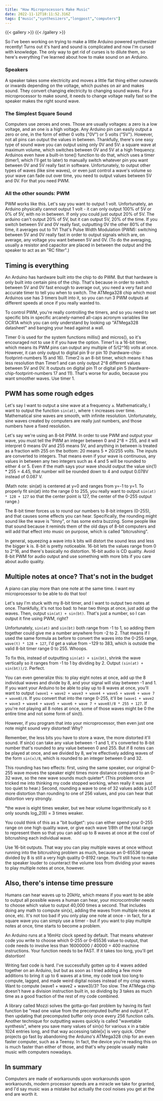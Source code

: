 ```yaml
---
title: "How Microprocessors Make Music"
date: 2022-11-12T18:11:52.316Z
tags: ["music","synthesizers","longpost","computers"]
---
```

{{< gallery >}}
{{< /gallery >}}

So I've been working on trying to make a little Arduino powered synthesizer recently! Turns out it's hard and sound is complicated and now I'm cursed with knowledge. The only way to get rid of curses is to dilute them, so here's everything I've learned about how to make sound on an Arduino.

### Speakers

A speaker takes some electricity and moves a little flat thing either outwards or inwards depending on the voltage, which pushes on air and makes sound. They convert changing electricity to changing sound waves. For a microprocessor to make sound, it needs to change voltage really fast so the speaker makes the right sound wave.

### The Simplest Square Sound

Computers use zeroes and ones. Those are usually voltages: a zero is a low voltage, and an one is a high voltage. Any Arduino pin can easily output a zero or one, in the form of either 0 volts ("0V") or 5 volts ("5V"). However, not all pins can output the values in between. Thankfully, there's one easy type of sound wave you can output using only 0V and 5V: a square wave at maximum volume, which switches between 0V and 5V at a high frequency. Arduinos even have a built-in tone() function to do that, which uses a timer (timer1, which I'll get to later) to manually switch whatever pin you want between 0V and 5V really fast in software. Unfortunately, to output other types of waves (like sine waves), or even just control a wave's volume so your wave can fade out over time, you need to output values between 5V and 0V. For that you need PWM.

### All the other sounds: PWM

PWM works like this. Let's say you want to output 1 volt. Unfortunately, an Arduino physically cannot output 1 volt - it can only output 100% of 5V or 0% of 5V, with no in between. If only you could just output 20% of 5V. The arduino can't output 20% of 5V, but it can output 5V, 20% of the time. If you switch between 5V and 0V really fast, outputting 0V the other 80% of the time, it averages out to 1V! That's Pulse Width Modulation (PWM): switching between 5V and 0V really fast in order to output signals which are, on average, any voltage you want between 5V and 0V. (To do the averaging, usually a resistor and capacitor are placed in between the output and the speaker to act as an "RC filter".)

## Timing is everything

An Arduino has hardware built into the chip to do PWM. But that hardware is only built into certain pins of the chip. That's because in order to switch between 5V and 0V fast enough to average out, you need a very fast and accurate timer to tell you when to switch. The ATMega328 chip which most Arduinos use has 3 timers built into it, so you can run 3 PWM outputs at different speeds at once if you really wanted to.

To control PWM, you're really controlling the timers, and so you need to set specific bits in specific arcanely-named all-caps acronym variables like OCR1A which you can only understand by looking up "ATMega328 datasheet" and banging your head against a wall.

Timer 0 is used for the system functions millis() and micros(), so it's encouraged not to use it if you have the option. Timer1 is a 16-bit timer, which means its PWM pins can output any multiple of 5/(2^16) volts at once. However, it can only output to digital pin 9 or pin 10 (hardware-chip-footprint-numbers 15 and 16). Timer2 is an 8-bit timer, which means it has less resolution than Timer1 and can only output 2^8 different values between 5V and 0V. It outputs on digital pin 11 or digital pin 5 (hardware-chip-footprint-numbers 17 and 11). That's worse for audio, because you want smoother waves. Use timer 1.

## PWM has some rough edges

Let's say I want to output a sine wave at a frequency `a`. Mathematically, I want to output the function `sin(at)`, where `t` increases over time. Mathematical sine waves are smooth, with infinite resolution. Unfortunately, sine waves created by computers are really just numbers, and those numbers have a fixed resolution.

Let's say we're using an 8-bit PWM. In order to use PWM and output your wave, you must tell the PWM an integer between 0 and 2^8 = 255, and it will interpret 0 means 0V and 255 means 5V, and anything in between is treated as a fraction with 255 on the bottom: 20 means 5 * 20/255 volts. The inputs are converted to integers. That means even if your wave is continuous, any values in between any two integers such as 4 and 5 will be rounded to either 4 or 5. Even if the math says your wave should output the value sin(1) * 255 = 4.45, that number will be rounded down to 4 and output 0.078V instead of 0.087 V.

(Math note:  sin(at) is centered at y=0 and ranges from y=-1 to y=1. To properly fit sin(at) into the range 0 to 255, you really want to output `sin(at) * 128 + 127` so that the center point is 127, the center of the 0-255 output range.)

The 8-bit timer forces us to round our numbers to 8-bit integers (0-255), and that causes some effects you can hear. Specifically, the rounding might sound like the wave is "tinny", or has some extra buzzing. Some people like that sound because it reminds them of the old days of 8-bit computers and will add that effect into music on purpose, which is called "bitcrushing".

In general, squeezing a wave into k bits will distort the sound less and less the bigger k is. 8-bit is pretty noticeable. 16-bit lets the values range from 0 to 2^16, and there's basically no distortion. 16-bit audio is CD quality. Avoid 8-bit PWM for audio output and use something with more bits if you care about audio quality.

## Multiple notes at once? That's not in the budget

A piano can play more than one note at the same time. I want my microprocessor to be able to do that too!

Let's say I'm stuck with my 8-bit timer, and I want to output two notes at once. Thankfully, it's not too bad: to hear two things at once, just add up the waves. Then, output `sin(at) + sin(bt)`. That's just a number, so I can output it fine using PWM, right?

Unfortunately, `sin(at)` and `sin(bt)` both range from -1 to 1, so adding them together could give me a number anywhere from -2 to 2. That means if I used the same formula as before to convert the waves into the 0-255 range, `wave(t) * 128 + 127`, I'd get a value from −129 to 383, which is outside the valid 8-bit timer range 0 to 255. Whoops.

To fix this, instead of outputting `sin(at) + sin(bt)`, shrink the wave vertically so it ranges from -1 to 1 by dividing by 2. Output `(sin(at) + sin(bt))/2`. Perfect. 

You can even generalize this: to play eight notes at once, add up the 8 individual waves and divide by 8, and your signal will stay between -1 and 1. If you want your Arduino to be able to play up to 8 waves at once, you'll want to output `(wave1 + wave2 + wave3 + wave4 + wave5 + wave6 + wave 7 + wave8)/8`. If you convert that into the range 0-255, it'll be `(wave1 + wave2 + wave3 + wave4 + wave5 + wave6 + wave 7 + wave8)/8 * 255 + 127`. If you're not playing all 8 notes at once, some of those waves might be 0 the entire time and not some form of sin(t).

However, if you program that into your microprocessor, then even just one note might sound very distorted! Why?

Remember, the less bits you have to store a wave, the more distorted it'll sound. If sin(x) can take any value between -1 and 1, it's converted to 8-bit number that's rounded to any value between 0 and 255. But if 8 notes can be played at once, and we divided by 8, we're effectively adding waves of the form `sin(x)/8`, which is rounded to an integer between 0 and 32. 

This rounding has two effects: first, using the same speaker, our original 0-255 wave moves the speaker eight times more distance compared to an 0-32 wave, so the new wave sounds much quieter*. (This problem once tricked me into thinking my code stopped working, when really it was just too quiet to hear.) Second, rounding a wave to one of 32 values adds a LOT more distortion than rounding to one of 256 values, and you can hear that distortion very strongly.

*the wave is eight times weaker, but we hear volume logarithmically so it only sounds log_2(8) = 3 times weaker.

You could think of this as a "bit budget": you can either spend your 0-255 range on one high quality wave, or give each wave 1/8th of the total range to represent them so that you can add up to 8 waves at once at the cost of bitcrushing each individual wave.

Use 16-bit outputs. That way you can play multiple waves at once without running into the bitcrushing problem as much, because an 0-65536 range divided by 8 is still a very high quality 0-8192 range. You'll still have to make the speaker louder to counteract the volume loss from dividing your waves to play multiple notes at once, however. 

## Also, there's intense time pressure

Humans can hear waves up to 20kHz, which means if you want to be able to output all possible waves a human can hear, your microcontroller needs to choose which value to output 40,000 times a second. That includes doing any math to compute sin(x), adding the waves from multiple notes at once, etc. It's not too bad if you only play one note at once - in fact, for a square wave you can simply use a timer - but if you want to play multiple notes at once, time starts to become a problem.

An Arduino runs at a 16mHz clock speed by default. That means whatever code you write to choose which 0-255 or 0-65536 value to output, that code needs to involve less than 16000000 / 40000 = 400 machine instructions. Your function needs to be FAST. If it takes too long, you'll get distortion!

Writing fast code is hard. I've successfully gotten up to 4 waves added together on an Arduino, but but as soon as I tried adding a few more additions to bring it up to 6 waves at a time, my code took too long to compute, lagged, and made weird digital noises instead of my crisp waves. Want to compute (wave1 + wave2 + wave3)/3? Too slow. The ATMega chip doesn't have a division instruction built in, so dividing by 3 takes as much time as a good fraction of the rest of my code combined.

A library called Mozzi solves the gotta-go-fast problem by having its fast function be "read one value from the precomputed buffer and output it", then updating that precomputed buffer only once every 256 function calls. Another technique for outputting waves quickly is called "wavetable synthesis", where you save many values of sin(x) for various x in a table 1024 entries long, and that way accessing table[x] is very quick. Other projects go fast by abandoning the Arduino's ATMega328 chip for an even faster computer, such as a Teensy. In fact, the device you're reading this on is much faster than either of those, and that's why people usually make music with computers nowadays.

## In summary

Computers are made of workarounds upon workarounds upon workarounds, modern processor speeds are a miracle we take for granted, and I'd say music was a mistake but actually the cool noises you get at the end are worth it. 

